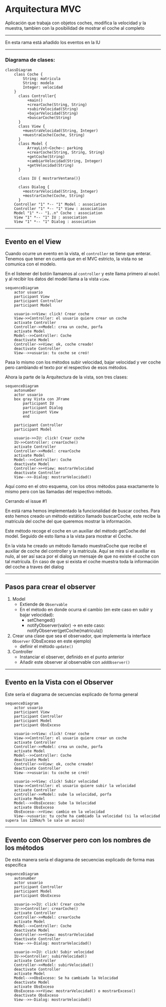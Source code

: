 # Arquitectura MVC

Aplicación que trabaja con objetos coches, modifica la velocidad y la muestra, tambien con la posibilidad de mostrar el coche al completo

---

En esta rama está añadido los eventos en la IU

---
### Diagrama de clases:

```mermaid
classDiagram
    class Coche {
        String: matricula
        String: modelo
        Integer: velocidad
    }
      class Controller{
          +main()
          +crearCoche(String, String)
          +subirVelocidad(String)
          +bajarVelocidad(String)
          +buscarCoche(String)
      }
      class View {
        +muestraVelocidad(String, Integer) 
        +muestraCoche(Coche, String)
      }
      class Model {
          ArrayList~Coche~: parking
          +crearCoche(String, String, String)
          +getCoche(String)
          +cambiarVelocidad(String, Integer)
          +getVelocidad(String)
      }
      
      class IU { mostrarVentana()}
      
      class Dialog { 
        +mostrarVelocidad(String, Integer) 
        +mostrarCoche(Coche, String)  
      }
    Controller "1" *-- "1" Model : association
    Controller "1" *-- "1" View : association
    Model "1" *-- "1..n" Coche : association
    View "1" *-- "1" IU : association
    View "1" *-- "1" Dialog : association
```

---

## Evento en el View

Cuando ocurre un evento en la vista, el `controller` se tiene que enterar.
Tenemos que tener en cuenta que en el MVC estricto, la vista no se comunica con el modelo.

En el listener del botón llamamos al `controller` y este llama primero al `model` y al recibir los datos del model llama a la vista `view`.


```mermaid
sequenceDiagram
    actor usuario
    participant View
    participant Controller
    participant Model
    
    usuario->>View: click! Crear coche
    View->>Controller: el usuario quiere crear un coche
    activate Controller
    Controller->>Model: crea un coche, porfa
    activate Model
    Model-->>Controller: Coche
    deactivate Model
    Controller->>View: ok, coche creado!
    deactivate Controller
    View-->>usuario: tu coche se creó!
```
Pasa lo mismo con los métodos subir velocidad, bajar velocidad y ver coche pero cambiando el texto por el respectivo de esos métodos.

Ahora la parte de la Arquitectura de la vista, son tres clases:

```mermaid
sequenceDiagram
    autonumber
    actor usuario
    box gray Vista con JFrame
        participant IU
        participant Dialog
        participant View
        end
        
    participant Controller
    participant Model

    usuario->>IU: click! Crear coche
    IU->>Controller: crearCoche()
    activate Controller
    Controller->>Model: crearCoche
    activate Model
    Model-->>Controller: Coche
    deactivate Model
    Controller->>+View: mostrarVelocidad
    deactivate Controller
    View-->>-Dialog: mostrarVelocidad()
```

Aquí como en el otro esquema, con los otros métodos pasa exactamente lo mismo pero con las llamadas del respectivo método.

Cerrando el issue #1

En está rama hemos implementado la funcionalidad de buscar coches. Para esto hemos creado un método estático llamado buscarCoche, este recibe la matricula del coche del que queremos mostrar la información.

Este método recoge el coche en un auxiliar del método getCoche del model. Seguido de esto llama a la vista para mostrar el Coche.

En la vista he creado un método llamado muestraCoche que recibe el auxiliar de coche del controller y la matricula. Aquí se mira si el auxiliar es nulo, al ser así saca por el dialog un mensaje de que no existe el coche con tal matrícula. En caso de que si exista el coche muestra toda la información del coche a traves del dialog


---
## Pasos para crear el observer

1. Model
    * Extiende de `Observable`
    * En el método en donde ocurra el cambio (en este caso en subir y bajar velocidad):
        * setChenged()
        * notifyObserver(valor) -> en este caso: notifyObserver(getCoche(matricula))
2. Crear una clase que sea el observador, que implementa la interface `Observer` (ObsExceso en este ejemplo)
    * definir el método `update()`
3. Controller
    * Instanciar el observer, definido en el punto anterior
    * Añadir este observer al observable con `addObserver()`

---
## Evento en la Vista con el Observer
Este sería el diagrama de secuencias explicado de forma general
```mermaid
sequenceDiagram
    actor usuario
    participant View
    participant Controller
    participant Model
    participant ObsExceso
    
    usuario->>View: click! Crear coche
    View->>Controller: el usuario quiere crear un coche
    activate Controller
    Controller->>Model: crea un coche, porfa
    activate Model
    Model-->>Controller: Coche
    deactivate Model
    Controller->>View: ok, coche creado!
    deactivate Controller
    View-->>usuario: tu coche se creó!
    
    usuario->>View: click! Subir velocidad
    View->>Controller: el usuario quiere subir la velocidad
    activate Controller
    Controller->>Model: sube la velocidad, porfa
    activate Model
    Model-->>ObsExceso: Sube la Velocidad
    activate ObsExceso
    ObsExceso-->>View: cambio en la velocidad
    View-->usuario: tu coche ha cambiado la velocidad (si la velocidad supera los 120km/h le sale un aviso)
```

---
## Evento con Observer pero con los nombres de los métodos
De esta manera sería el diagrama de secuencias explicado de forma mas específica
```mermaid
sequenceDiagram
    autonumber
    actor usuario        
    participant Controller
    participant Model
    participant ObsExceso

    usuario->>IU: click! Crear coche
    IU->>Controller: crearCoche()
    activate Controller
    Controller->>Model: crearCoche
    activate Model
    Model-->>Controller: Coche
    deactivate Model
    Controller->>+View: mostrarVelocidad
    deactivate Controller
    View-->>-Dialog: mostrarVelocidad()
    
    usuario->>IU: click! Subir velocidad
    IU->>Controller: subirVelocidad()
    activate Controller
    Controller->>Model: subirVelocidad()
    deactivate Controller
    activate Model
    Model-->>ObsExceso: Se ha cambiado la Velocidad
    deactivate Model
    activate ObsExceso
    ObsExceso->>+View: mostrarVelocidad() o mostrarExceso()
    deactivate ObsExceso
    View-->>-Dialog: mostrarVelocidad()
```
